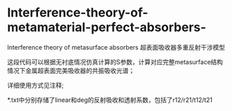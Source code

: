 # Interference-theory-of-metamaterial-perfect-absorbers-

Interference theory of metasurface absorbers 超表面吸收器多重反射干涉模型

这段代码可以根据无衬底情况仿真计算的S参数，计算对应完整metasurface结构情况下金属超表面完美吸收器的共振吸收光谱；

详细使用方式见注释;

*.txt中分别存储了linear和deg的反射吸收和透射系数，包括了r12/r21/t12/t21
